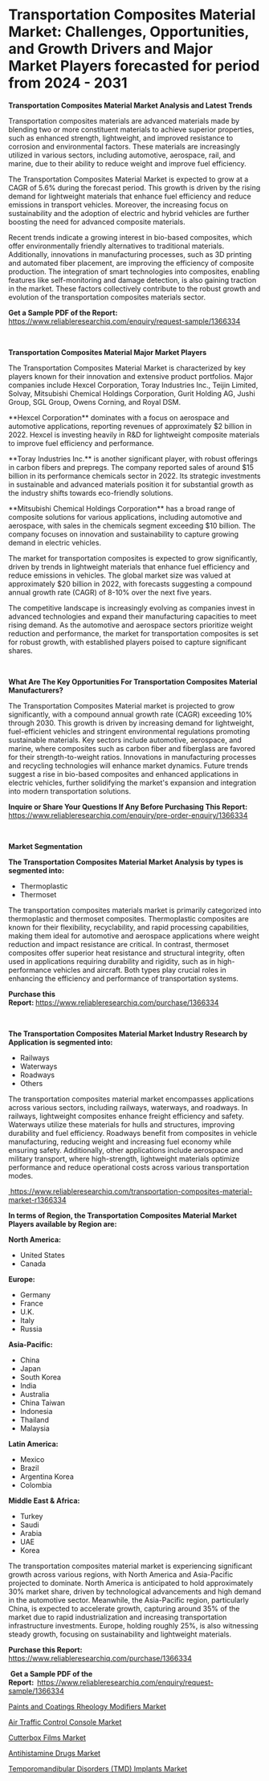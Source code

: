 <p><h1>Transportation Composites Material Market: Challenges, Opportunities, and Growth Drivers and Major Market Players forecasted for period from 2024 - 2031</h1></p><p><strong>Transportation Composites Material Market Analysis and Latest Trends</strong></p>
<p><p>Transportation composites materials are advanced materials made by blending two or more constituent materials to achieve superior properties, such as enhanced strength, lightweight, and improved resistance to corrosion and environmental factors. These materials are increasingly utilized in various sectors, including automotive, aerospace, rail, and marine, due to their ability to reduce weight and improve fuel efficiency.</p><p>The Transportation Composites Material Market is expected to grow at a CAGR of 5.6% during the forecast period. This growth is driven by the rising demand for lightweight materials that enhance fuel efficiency and reduce emissions in transport vehicles. Moreover, the increasing focus on sustainability and the adoption of electric and hybrid vehicles are further boosting the need for advanced composite materials.</p><p>Recent trends indicate a growing interest in bio-based composites, which offer environmentally friendly alternatives to traditional materials. Additionally, innovations in manufacturing processes, such as 3D printing and automated fiber placement, are improving the efficiency of composite production. The integration of smart technologies into composites, enabling features like self-monitoring and damage detection, is also gaining traction in the market. These factors collectively contribute to the robust growth and evolution of the transportation composites materials sector.</p></p>
<p><strong>Get a Sample PDF of the Report:&nbsp;</strong> <a href="https://www.reliableresearchiq.com/enquiry/request-sample/1366334">https://www.reliableresearchiq.com/enquiry/request-sample/1366334</a></p>
<p>&nbsp;</p>
<p><strong>Transportation Composites Material Major Market Players</strong></p>
<p><p>The Transportation Composites Material Market is characterized by key players known for their innovation and extensive product portfolios. Major companies include Hexcel Corporation, Toray Industries Inc., Teijin Limited, Solvay, Mitsubishi Chemical Holdings Corporation, Gurit Holding AG, Jushi Group, SGL Group, Owens Corning, and Royal DSM.</p><p>**Hexcel Corporation** dominates with a focus on aerospace and automotive applications, reporting revenues of approximately $2 billion in 2022. Hexcel is investing heavily in R&D for lightweight composite materials to improve fuel efficiency and performance.</p><p>**Toray Industries Inc.** is another significant player, with robust offerings in carbon fibers and prepregs. The company reported sales of around $15 billion in its performance chemicals sector in 2022. Its strategic investments in sustainable and advanced materials position it for substantial growth as the industry shifts towards eco-friendly solutions.</p><p>**Mitsubishi Chemical Holdings Corporation** has a broad range of composite solutions for various applications, including automotive and aerospace, with sales in the chemicals segment exceeding $10 billion. The company focuses on innovation and sustainability to capture growing demand in electric vehicles.</p><p>The market for transportation composites is expected to grow significantly, driven by trends in lightweight materials that enhance fuel efficiency and reduce emissions in vehicles. The global market size was valued at approximately $20 billion in 2022, with forecasts suggesting a compound annual growth rate (CAGR) of 8-10% over the next five years. </p><p>The competitive landscape is increasingly evolving as companies invest in advanced technologies and expand their manufacturing capacities to meet rising demand. As the automotive and aerospace sectors prioritize weight reduction and performance, the market for transportation composites is set for robust growth, with established players poised to capture significant shares.</p></p>
<p>&nbsp;</p>
<p><strong>What Are The Key Opportunities For Transportation Composites Material Manufacturers?</strong></p>
<p><p>The Transportation Composites Material market is projected to grow significantly, with a compound annual growth rate (CAGR) exceeding 10% through 2030. This growth is driven by increasing demand for lightweight, fuel-efficient vehicles and stringent environmental regulations promoting sustainable materials. Key sectors include automotive, aerospace, and marine, where composites such as carbon fiber and fiberglass are favored for their strength-to-weight ratios. Innovations in manufacturing processes and recycling technologies will enhance market dynamics. Future trends suggest a rise in bio-based composites and enhanced applications in electric vehicles, further solidifying the market's expansion and integration into modern transportation solutions.</p></p>
<p><strong>Inquire or Share Your Questions If Any Before Purchasing This Report:</strong> <a href="https://www.reliableresearchiq.com/enquiry/pre-order-enquiry/1366334">https://www.reliableresearchiq.com/enquiry/pre-order-enquiry/1366334</a></p>
<p>&nbsp;</p>
<p><strong>Market Segmentation</strong></p>
<p><strong>The Transportation Composites Material Market Analysis by types is segmented into:</strong></p>
<p><ul><li>Thermoplastic</li><li>Thermoset</li></ul></p>
<p><p>The transportation composites materials market is primarily categorized into thermoplastic and thermoset composites. Thermoplastic composites are known for their flexibility, recyclability, and rapid processing capabilities, making them ideal for automotive and aerospace applications where weight reduction and impact resistance are critical. In contrast, thermoset composites offer superior heat resistance and structural integrity, often used in applications requiring durability and rigidity, such as in high-performance vehicles and aircraft. Both types play crucial roles in enhancing the efficiency and performance of transportation systems.</p></p>
<p><strong>Purchase this Report:&nbsp;</strong><a href="https://www.reliableresearchiq.com/purchase/1366334">https://www.reliableresearchiq.com/purchase/1366334</a></p>
<p>&nbsp;</p>
<p><strong>The Transportation Composites Material Market Industry Research by Application is segmented into:</strong></p>
<p><ul><li>Railways</li><li>Waterways</li><li>Roadways</li><li>Others</li></ul></p>
<p><p>The transportation composites material market encompasses applications across various sectors, including railways, waterways, and roadways. In railways, lightweight composites enhance freight efficiency and safety. Waterways utilize these materials for hulls and structures, improving durability and fuel efficiency. Roadways benefit from composites in vehicle manufacturing, reducing weight and increasing fuel economy while ensuring safety. Additionally, other applications include aerospace and military transport, where high-strength, lightweight materials optimize performance and reduce operational costs across various transportation modes.</p></p>
<p><a href="https://www.reliableresearchiq.com/transportation-composites-material-market-r1366334">&nbsp;https://www.reliableresearchiq.com/transportation-composites-material-market-r1366334</a></p>
<p><strong>In terms of Region, the Transportation Composites Material Market Players available by Region are:</strong></p>
<p>
    <p> <strong> North America: </strong>
        <ul>
            <li>United States</li>
            <li>Canada</li>
        </ul>
        </p> 
    <p> <strong> Europe: </strong>
        <ul>
            <li>Germany</li>
            <li>France</li>
            <li>U.K.</li>
            <li>Italy</li>
            <li>Russia</li>
        </ul>
        </p> 
    <p> <strong> Asia-Pacific: </strong>
        <ul>
            <li>China</li>
            <li>Japan</li>
            <li>South Korea</li>
            <li>India</li>
            <li>Australia</li>
            <li>China Taiwan</li>
            <li>Indonesia</li>
            <li>Thailand</li>
            <li>Malaysia</li>
        </ul>
        </p> 
    <p> <strong> Latin America: </strong>
        <ul>
            <li>Mexico</li>
            <li>Brazil</li>
            <li>Argentina Korea</li>
            <li>Colombia</li>
        </ul>
        </p> 
    <p> <strong> Middle East & Africa: </strong>
        <ul>
            <li>Turkey</li>
            <li>Saudi</li>
            <li>Arabia</li>
            <li>UAE</li>
            <li>Korea</li>
        </ul>
    </p>
    </p>
<p><p>The transportation composites material market is experiencing significant growth across various regions, with North America and Asia-Pacific projected to dominate. North America is anticipated to hold approximately 30% market share, driven by technological advancements and high demand in the automotive sector. Meanwhile, the Asia-Pacific region, particularly China, is expected to accelerate growth, capturing around 35% of the market due to rapid industrialization and increasing transportation infrastructure investments. Europe, holding roughly 25%, is also witnessing steady growth, focusing on sustainability and lightweight materials.</p></p>
<p><strong>Purchase this Report: </strong><a href="https://www.reliableresearchiq.com/purchase/1366334">https://www.reliableresearchiq.com/purchase/1366334</a></p>
<p>&nbsp;<strong>Get a Sample PDF of the Report:&nbsp;&nbsp;</strong><a href="https://www.reliableresearchiq.com/enquiry/request-sample/1366334">https://www.reliableresearchiq.com/enquiry/request-sample/1366334</a></p>
<p><strong></strong></p>
<p><p><a href="https://issuu.com/reportprime-2/docs/paints-and-coatings-rheology-modifi_71ba36e2883f27">Paints and Coatings Rheology Modifiers Market</a></p><p><a href="https://www.linkedin.com/pulse/analyzing-air-traffic-control-console-market-dynamics-growth-ypbof?trackingId=YqnynNT2Rg2uet9uojxa9g%3D%3D">Air Traffic Control Console Market</a></p><p><a href="https://issuu.com/reportprime-2/docs/cutterbox-films-market-size-2030.pp_833c1b90cd828f">Cutterbox Films Market</a></p><p><a href="https://www.linkedin.com/pulse/antihistamine-drugs-market-forecast-global-trends-analysis-fanpe?trackingId=INlz1mUFQuyDETp2SJ6v3w%3D%3D">Antihistamine Drugs Market</a></p><p><a href="https://github.com/MelgarBasny/Market-Research-Report-List-1/blob/main/temporomandibular-disorders-tmd-implants-market.md">Temporomandibular Disorders (TMD) Implants Market</a></p></p>